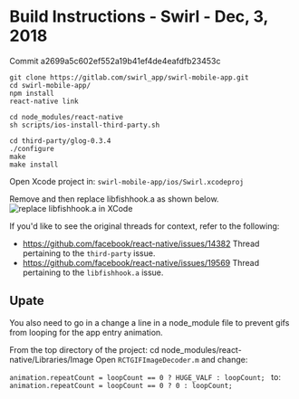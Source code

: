 # Build Instructions - Swirl - Dec, 3, 2018
Commit a2699a5c602ef552a19b41ef4de4eafdfb23453c

    git clone https://gitlab.com/swirl_app/swirl-mobile-app.git
    cd swirl-mobile-app/
    npm install
    react-native link

    cd node_modules/react-native
    sh scripts/ios-install-third-party.sh
    
    cd third-party/glog-0.3.4
    ./configure
    make
    make install


Open Xcode project in:
`swirl-mobile-app/ios/Swirl.xcodeproj`

Remove and then replace libfishhook.a as shown below.
![replace libfishhook.a in XCode](https://user-images.githubusercontent.com/2400215/45737941-92981200-bc08-11e8-80fc-978147db7a9a.png)

If you'd like to see the original threads for context, refer to the following:

* https://github.com/facebook/react-native/issues/14382
  Thread pertaining to the `third-party` issue.
* https://github.com/facebook/react-native/issues/19569
  Thread pertaining to the `libfishhook.a` issue.

## Upate
You also need to go in a change a line in a node_module file to prevent gifs
from looping for the app entry animation.

From the top directory of the project:
    cd node_modules/react-native/Libraries/Image
Open `RCTGIFImageDecoder.m` and change:

`animation.repeatCount = loopCount == 0 ? HUGE_VALF : loopCount;
`
to:
`animation.repeatCount = loopCount == 0 ? 0 : loopCount;`